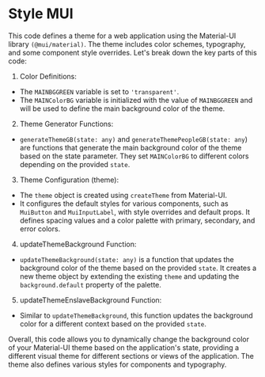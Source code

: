 # Style MUI

This code defines a theme for a web application using the Material-UI library `(@mui/material)`. The theme includes color schemes, typography, and some component style overrides. Let's break down the key parts of this code:

1) Color Definitions:

- The `MAINBGGREEN` variable is set to `'transparent'`.
- The `MAINColorBG` variable is initialized with the value of `MAINBGGREEN` and will be used to define the main background color of the theme.

2) Theme Generator Functions:

- `generateThemeGB(state: any)` and `generateThemePeopleGB(state: any`) are functions that generate the main background color of the theme based on the state parameter. They set `MAINColorBG` to different colors depending on the provided `state`.

3) Theme Configuration (theme):
- The `theme` object is created using `createTheme` from Material-UI.
- It configures the default styles for various components, such as `MuiButton` and `MuiInputLabel`, with style overrides and default props.
It defines spacing values and a color palette with primary, secondary, and error colors.

4) updateThemeBackground Function:
- `updateThemeBackground(state: any)` is a function that updates the background color of the theme based on the provided `state`. It creates a new theme object by extending the existing `theme` and updating the` background.default` property of the palette.

5) updateThemeEnslaveBackground Function:
- Similar to `updateThemeBackground`, this function updates the background color for a different context based on the provided `state`.


Overall, this code allows you to dynamically change the background color of your Material-UI theme based on the application's state, providing a different visual theme for different sections or views of the application. The theme also defines various styles for components and typography.